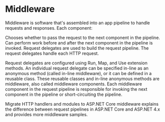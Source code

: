 # Middleware

Middleware is software that's assembled into an app pipeline to handle requests and responses. Each component:

Chooses whether to pass the request to the next component in the pipeline.
Can perform work before and after the next component in the pipeline is invoked.
Request delegates are used to build the request pipeline. The request delegates handle each HTTP request.

Request delegates are configured using Run, Map, and Use extension methods. An individual request delegate can be specified in-line as an anonymous method (called in-line middleware), or it can be defined in a reusable class. These reusable classes and in-line anonymous methods are middleware, also called middleware components. Each middleware component in the request pipeline is responsible for invoking the next component in the pipeline or short-circuiting the pipeline.

Migrate HTTP handlers and modules to ASP.NET Core middleware explains the difference between request pipelines in ASP.NET Core and ASP.NET 4.x and provides more middleware samples.
